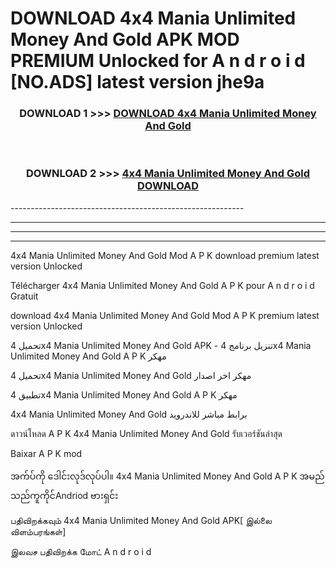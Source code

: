 # DOWNLOAD 4x4 Mania Unlimited Money And Gold  APK MOD PREMIUM Unlocked for A n d r o i d [NO.ADS] latest version jhe9a 



<div align="center">

<h3>DOWNLOAD 1 >>> <a href="https://getmod2.web.app/?judul=4x4 Mania Unlimited Money And Gold ">DOWNLOAD 4x4 Mania Unlimited Money And Gold </a></h3><br>

<h3>DOWNLOAD 2 >>> <a href="https://getmod2.web.app/?judul=4x4 Mania Unlimited Money And Gold ">4x4 Mania Unlimited Money And Gold  DOWNLOAD </a></h3>

</div>
----------------------------------------------------------

----------------------------------------------------------

----------------------------------------------------------

----------------------------------------------------------

4x4 Mania Unlimited Money And Gold  Mod A P K download premium latest version Unlocked

Télécharger 4x4 Mania Unlimited Money And Gold  A P K pour A n d r o i d Gratuit

download 4x4 Mania Unlimited Money And Gold  Mod A P K premium latest version Unlocked

تحميل 4x4 Mania Unlimited Money And Gold  APK - تنزيل برنامج 4x4 Mania Unlimited Money And Gold  A P K مهكر

تحميل 4x4 Mania Unlimited Money And Gold  مهكر اخر اصدار

تطبيق 4x4 Mania Unlimited Money And Gold  A P K مهكر

4x4 Mania Unlimited Money And Gold  برابط مباشر للاندرويد

ดาวน์โหลด A P K 4x4 Mania Unlimited Money And Gold  รับเวอร์ชันล่าสุด

Baixar A P K mod

အက်ပ်ကို ဒေါင်းလုဒ်လုပ်ပါ။ 4x4 Mania Unlimited Money And Gold  A P K အမည်သည်ကူကိုင်Andriod ဗားရှင်း

பதிவிறக்கவும் 4x4 Mania Unlimited Money And Gold  APK[ இல்லை விளம்பரங்கள்] 
 
இலவச பதிவிறக்க மோட் A n d r o i d



